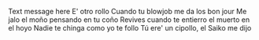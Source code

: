 Text message here
E' otro rollo
Cuando tu blowjob me da los bon jour
Me jalo el moño pensando en tu coño
Revives cuando te entierro el muerto en el hoyo
Nadie te chinga como yo te follo
Tú ere' un cipollo, el Saiko me dijo
